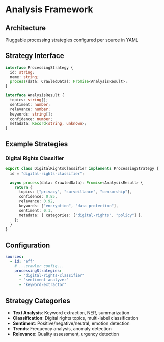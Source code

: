# Analysis Framework

## Architecture

Pluggable processing strategies configured per source in YAML

## Strategy Interface

```typescript
interface ProcessingStrategy {
  id: string;
  name: string;
  process(data: CrawledData): Promise<AnalysisResult>;
}

interface AnalysisResult {
  topics: string[];
  sentiment: number;
  relevance: number;
  keywords: string[];
  confidence: number;
  metadata: Record<string, unknown>;
}
```

## Example Strategies

### Digital Rights Classifier

```typescript
export class DigitalRightsClassifier implements ProcessingStrategy {
  id = "digital-rights-classifier";

  async process(data: CrawledData): Promise<AnalysisResult> {
    return {
      topics: ["privacy", "surveillance", "censorship"],
      confidence: 0.85,
      relevance: 0.92,
      keywords: ["encryption", "data protection"],
      sentiment: 0.1,
      metadata: { categories: ["digital-rights", "policy"] },
    };
  }
}
```

## Configuration

```yaml
sources:
  - id: "eff"
    # ...crawler config...
    processingStrategies:
      - "digital-rights-classifier"
      - "sentiment-analyzer"
      - "keyword-extractor"
```

## Strategy Categories

- **Text Analysis**: Keyword extraction, NER, summarization
- **Classification**: Digital rights topics, multi-label classification
- **Sentiment**: Positive/negative/neutral, emotion detection
- **Trends**: Frequency analysis, anomaly detection
- **Relevance**: Quality assessment, urgency detection
